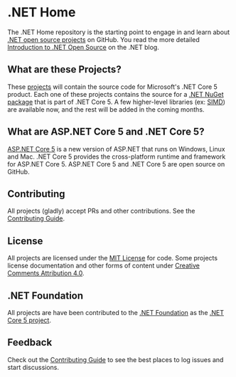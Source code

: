 # .NET Home

The .NET Home repository is the starting point to engage in and learn about [.NET open source projects](https://github.com/Microsoft?query=dotnet) on GitHub. You read the more detailed [Introduction to .NET Open Source](http://blogs.msdn.com/dotnet) on the .NET blog.

## What are these Projects?

These [projects](https://github.com/Microsoft?query=dotnet) will contain the source code for Microsoft's .NET Core  5 product. Each one of these projects contains the source for a [.NET NuGet package](http://www.nuget.org/profiles/dotnetframework) that is part of .NET Core 5. A few higher-level libraries (ex: [SIMD](http://github.com/microsoft/dotnet-simd)) are available now, and the rest will be added in the coming months. 

## What are ASP.NET Core 5 and .NET Core 5?
 
[ASP.NET Core 5](https://github.com/aspnet/home) is a new version of ASP.NET that runs on Windows, Linux and Mac. .NET Core 5 provides the cross-platform runtime and framework for ASP.NET Core 5. ASP.NET Core 5 and .NET Core 5 are open source on GitHub. 

## Contributing

All projects (gladly) accept PRs and other contributions. See the [Contributing Guide](CONTRIBUTING.md).

## License

All projects are licensed under the [MIT License](LICENSE) for code. Some projects license documentation and other forms of content under [Creative Comments Attribution 4.0](http://creativecommons.org/licenses/by/4.0/).

## .NET Foundation

All projects are have been contributed to the [.NET Foundation](http://www.dotnetfoundation.org/projects) as the [.NET Core 5 project](http://www.dotnetfoundation.org/prjaspnetvnext.aspx). 

## Feedback

Check out the [Contributing Guide](CONTRIBUTING.md) to see the best places to log issues and start discussions.
